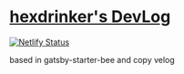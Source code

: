 # [hexdrinker's DevLog](https://hexdrinker.dev)

[![Netlify Status](https://api.netlify.com/api/v1/badges/667cef25-909b-4bfa-9dc1-715efca6510e/deploy-status)](https://app.netlify.com/sites/hexdrinker-dev/deploys)

based in gatsby-starter-bee and copy velog

